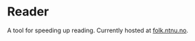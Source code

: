 # Reader
A tool for speeding up reading. Currently hosted at [folk.ntnu.no](www.folk.ntnu.no/marod/reader).
